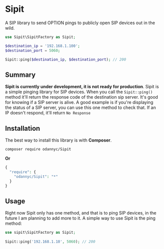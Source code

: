 # Sipit
A SIP library to send OPTION pings to publicly open SIP devices out in the wild.

```php
use Sipit\SipitFactory as Sipit;

$destination_ip = '192.168.1.100';
$destination_port = 5060;

Sipit::ping($destination_ip, $destination_port); // 200
```

## Summary
**Sipit is currently under development, it is not ready for production**. Sipit is a simple pinging library for SIP devices. When you call the `Sipit::ping()` method it'll return the response code of the destination sip server. It's good for knowing if a SIP server is alive. A good example is if you're displaying the status of a SIP server, you can use this one method to check that. If an IP doesn't respond, it'll return `No Response`

## Installation
The best way to install this library is with **Composer**.

    composer require odannyc/Sipit

**Or**

```php
{
  "require": {
    "odannyc/Sipit": "*"
  }
}
```

## Usage
Right now Sipit only has one method, and that is to ping SIP devices, in the future I am planning to add more to it. A simple way to use Sipit is the ping method:

```php
use sipit\SipitFactory as Sipit;
    
Sipit::ping('192.168.1.10', 5060); // 200
```
